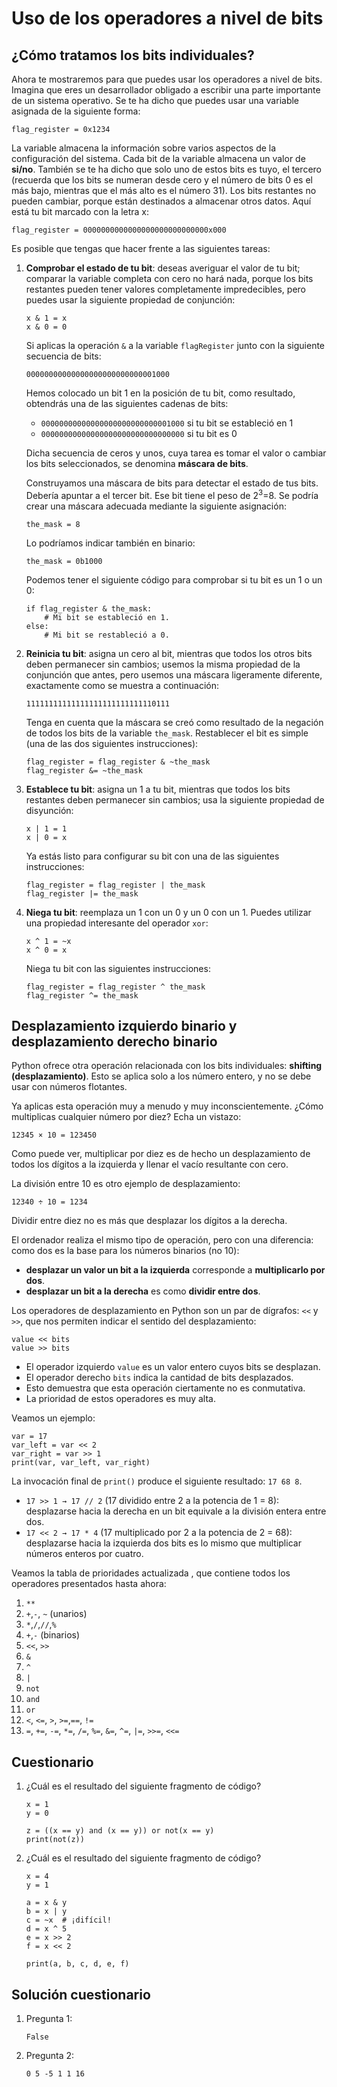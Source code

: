 # Uso de los operadores a nivel de bits

## ¿Cómo tratamos los bits individuales?

Ahora te mostraremos para que puedes usar los operadores a nivel de bits. Imagina que eres un desarrollador obligado a escribir una parte importante de un sistema operativo. Se te ha dicho que puedes usar una variable asignada de la siguiente forma:

```
flag_register = 0x1234
```

La variable almacena la información sobre varios aspectos de la configuración del sistema. Cada bit de la variable almacena un valor de **si/no**. También se te ha dicho que solo uno de estos bits es tuyo, el tercero (recuerda que los bits se numeran desde cero y el número de bits 0 es el más bajo, mientras que el más alto es el número 31). Los bits restantes no pueden cambiar, porque están destinados a almacenar otros datos. Aquí está tu bit marcado con la letra x:

```
flag_register = 0000000000000000000000000000x000
```

Es posible que tengas que hacer frente a las siguientes tareas:

1. **Comprobar el estado de tu bit**: deseas averiguar el valor de tu bit; comparar la variable completa con cero no hará nada, porque los bits restantes pueden tener valores completamente impredecibles, pero puedes usar la siguiente propiedad de conjunción:

    ```
    x & 1 = x
    x & 0 = 0
    ```

    Si aplicas la operación `&` a la variable `flagRegister` junto con la siguiente secuencia de bits:

    ```
    00000000000000000000000000001000
    ```

    Hemos colocado un bit 1 en la posición de tu bit, como resultado, obtendrás una de las siguientes cadenas de bits:

    * `00000000000000000000000000001000` si tu bit se estableció en 1
    * `00000000000000000000000000000000` si tu bit es 0

    Dicha secuencia de ceros y unos, cuya tarea es tomar el valor o cambiar los bits seleccionados, se denomina **máscara de bits**.

    Construyamos una máscara de bits para detectar el estado de tus bits. Debería apuntar a el tercer bit. Ese bit tiene el peso de 2<sup>3</sup>=8. Se podría crear una máscara adecuada mediante la siguiente asignación:

    ```
    the_mask = 8
    ```
    Lo podríamos indicar también en binario:

    ```
    the_mask = 0b1000
    ```

    Podemos tener el siguiente código para comprobar si tu bit es un 1 o un 0:

    ```
    if flag_register & the_mask:
        # Mi bit se estableció en 1.
    else:
        # Mi bit se restableció a 0.
    ```

2. **Reinicia tu bit**: asigna un cero al bit, mientras que todos los otros bits deben permanecer sin cambios; usemos la misma propiedad de la conjunción que antes, pero usemos una máscara ligeramente diferente, exactamente como se muestra a continuación:

    ```
    11111111111111111111111111110111
    ```

    Tenga en cuenta que la máscara se creó como resultado de la negación de todos los bits de la variable `the_mask`. Restablecer el bit es simple (una de las dos siguientes instrucciones):

    ```
    flag_register = flag_register & ~the_mask
    flag_register &= ~the_mask
    ```


3. **Establece tu bit**: asigna un 1 a tu bit, mientras que todos los bits restantes deben permanecer sin cambios; usa la siguiente propiedad de disyunción:

    ```
    x | 1 = 1
    x | 0 = x
    ```

    Ya estás listo para configurar su bit con una de las siguientes instrucciones:

    ```
    flag_register = flag_register | the_mask
    flag_register |= the_mask
    ```

4. **Niega tu bit**: reemplaza un 1 con un 0 y un 0 con un 1. Puedes utilizar una propiedad interesante del operador `xor`:

    ```
    x ^ 1 = ~x
    x ^ 0 = x
    ```

    Niega tu bit con las siguientes instrucciones:

    ```
    flag_register = flag_register ^ the_mask
    flag_register ^= the_mask
    ```

## Desplazamiento izquierdo binario y desplazamiento derecho binario

Python ofrece otra operación relacionada con los bits individuales: **shifting (desplazamiento)**. Esto se aplica solo a los número entero, y no se debe usar con números flotantes.

Ya aplicas esta operación muy a menudo y muy inconscientemente. ¿Cómo multiplicas cualquier número por diez? Echa un vistazo:

```
12345 × 10 = 123450
```

Como puede ver, multiplicar por diez es de hecho un desplazamiento de todos los dígitos a la izquierda y llenar el vacío resultante con cero.

La división entre 10 es otro ejemplo de desplazamiento:

```
12340 ÷ 10 = 1234
```

Dividir entre diez no es más que desplazar los dígitos a la derecha.

El ordenador realiza el mismo tipo de operación, pero con una diferencia: como dos es la base para los números binarios (no 10):

* **desplazar un valor un bit a la izquierda** corresponde a **multiplicarlo por dos**. 
* **desplazar un bit a la derecha** es como **dividir entre dos**.

Los operadores de desplazamiento en Python son un par de dígrafos: `<<` y `>>`, que nos permiten indicar el sentido del desplazamiento:

```
value << bits
value >> bits
```

* El operador izquierdo `value` es un valor entero cuyos bits se desplazan. 
* El operador derecho `bits` indica la cantidad de bits desplazados.
* Esto demuestra que esta operación ciertamente no es conmutativa.
* La prioridad de estos operadores es muy alta. 

Veamos un ejemplo:

```
var = 17
var_left = var << 2
var_right = var >> 1
print(var, var_left, var_right)
```

La invocación final de `print()` produce el siguiente resultado: `17 68 8`.
* `17 >> 1 → 17 // 2` (17 dividido entre 2 a la potencia de 1 = 8): desplazarse hacia la derecha en un bit equivale a la división entera entre dos.
* `17 << 2 → 17 * 4` (17 multiplicado por 2 a la potencia de 2 = 68): desplazarse hacia la izquierda dos bits es lo mismo que multiplicar números enteros por cuatro.


Veamos la tabla de prioridades actualizada , que contiene todos los operadores presentados hasta ahora:


1. `**`
2. `+`,`-`, `~` (unarios)
3. `*`,`/`,`//`,`%`
4. `+`,`-` (binarios)
5. `<<`, `>>`
7. `&` 	
8. `^`
9. `|` 	
10. `not`
11. `and`
12. `or`
13. `<`, `<=`, `>`, `>=`,`==`, `!=`
14. `=`, `+=`, `-=`, `*=`, `/=`, `%=`, `&=`, `^=`, `|=`, `>>=`, `<<=`

## Cuestionario

1. ¿Cuál es el resultado del siguiente fragmento de código?

    ```
    x = 1
    y = 0
    
    z = ((x == y) and (x == y)) or not(x == y)
    print(not(z)) 
    ```

2. ¿Cuál es el resultado del siguiente fragmento de código?

    ``` 
    x = 4
    y = 1
    
    a = x & y
    b = x | y
    c = ~x  # ¡difícil!
    d = x ^ 5
    e = x >> 2
    f = x << 2
    
    print(a, b, c, d, e, f) 
    ```

## Solución cuestionario

1. Pregunta 1:

    ```
    False
    ```

2. Pregunta 2:

    ```
    0 5 -5 1 1 16
    ```